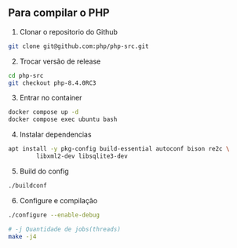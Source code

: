 ## Para compilar o PHP

1. Clonar o repositorio do Github
```sh
git clone git@github.com:php/php-src.git
```

2. Trocar versão de release
```sh
cd php-src
git checkout php-8.4.0RC3
```

3. Entrar no container
```sh
docker compose up -d
docker compose exec ubuntu bash
```

4. Instalar dependencias
```sh
apt install -y pkg-config build-essential autoconf bison re2c \
        libxml2-dev libsqlite3-dev
```

5. Build do config
```sh
./buildconf
```

6. Configure e compilação
```sh
./configure --enable-debug

# -j Quantidade de jobs(threads)
make -j4
```